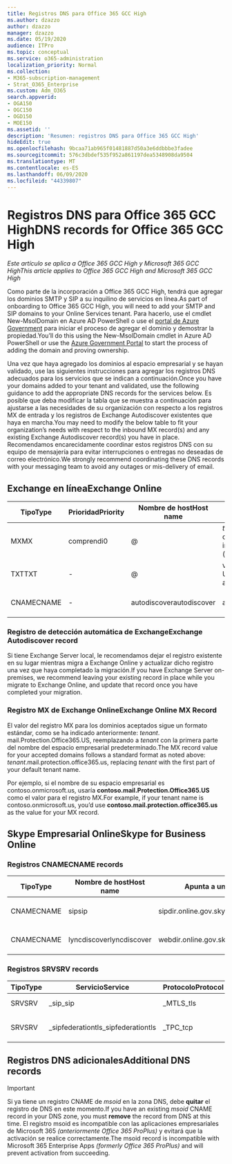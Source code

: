 ```yaml
---
title: Registros DNS para Office 365 GCC High
ms.author: dzazzo
author: dzazzo
manager: dzazzo
ms.date: 05/19/2020
audience: ITPro
ms.topic: conceptual
ms.service: o365-administration
localization_priority: Normal
ms.collection:
- M365-subscription-management
- Strat_O365_Enterprise
ms.custom: Adm_O365
search.appverid:
- OGA150
- OGC150
- OGD150
- MOE150
ms.assetid: ''
description: 'Resumen: registros DNS para Office 365 GCC High'
hideEdit: true
ms.openlocfilehash: 9bcaa71ab965f01481887d50a3e6ddbbbe3fadee
ms.sourcegitcommit: 576c3dbdef535f952a861197dea5348908da9504
ms.translationtype: MT
ms.contentlocale: es-ES
ms.lasthandoff: 06/09/2020
ms.locfileid: "44339807"
---
```

# <a name="dns-records-for-office-365-gcc-high"></a><span data-ttu-id="7663f-103">Registros DNS para Office 365 GCC High</span><span class="sxs-lookup"><span data-stu-id="7663f-103">DNS records for Office 365 GCC High</span></span>

<span data-ttu-id="7663f-104">*Este artículo se aplica a Office 365 GCC High y Microsoft 365 GCC High*</span><span class="sxs-lookup"><span data-stu-id="7663f-104">*This article applies to Office 365 GCC High and Microsoft 365 GCC High*</span></span>

<span data-ttu-id="7663f-105">Como parte de la incorporación a Office 365 GCC High, tendrá que agregar los dominios SMTP y SIP a su inquilino de servicios en línea.</span><span class="sxs-lookup"><span data-stu-id="7663f-105">As part of onboarding to Office 365 GCC High, you will need to add your SMTP and SIP domains to your Online Services tenant.</span></span>  <span data-ttu-id="7663f-106">Para hacerlo, use el cmdlet New-MsolDomain en Azure AD PowerShell o use el [portal de Azure Government](https://portal.azure.us) para iniciar el proceso de agregar el dominio y demostrar la propiedad.</span><span class="sxs-lookup"><span data-stu-id="7663f-106">You’ll do this using the New-MsolDomain cmdlet in Azure AD PowerShell or use the [Azure Government Portal](https://portal.azure.us) to start the process of adding the domain and proving ownership.</span></span>

<span data-ttu-id="7663f-107">Una vez que haya agregado los dominios al espacio empresarial y se hayan validado, use las siguientes instrucciones para agregar los registros DNS adecuados para los servicios que se indican a continuación.</span><span class="sxs-lookup"><span data-stu-id="7663f-107">Once you have your domains added to your tenant and validated, use the following guidance to add the appropriate DNS records for the services below.</span></span>  <span data-ttu-id="7663f-108">Es posible que deba modificar la tabla que se muestra a continuación para ajustarse a las necesidades de su organización con respecto a los registros MX de entrada y los registros de Exchange Autodiscover existentes que haya en marcha.</span><span class="sxs-lookup"><span data-stu-id="7663f-108">You may need to modify the below table to fit your organization’s needs with respect to the inbound MX record(s) and any existing Exchange Autodiscover record(s) you have in place.</span></span>  <span data-ttu-id="7663f-109">Recomendamos encarecidamente coordinar estos registros DNS con su equipo de mensajería para evitar interrupciones o entregas no deseadas de correo electrónico.</span><span class="sxs-lookup"><span data-stu-id="7663f-109">We strongly recommend coordinating these DNS records with your messaging team to avoid any outages or mis-delivery of email.</span></span>

## <a name="exchange-online"></a><span data-ttu-id="7663f-110">Exchange en línea</span><span class="sxs-lookup"><span data-stu-id="7663f-110">Exchange Online</span></span>

| <span data-ttu-id="7663f-111">Tipo</span><span class="sxs-lookup"><span data-stu-id="7663f-111">Type</span></span> | <span data-ttu-id="7663f-112">Prioridad</span><span class="sxs-lookup"><span data-stu-id="7663f-112">Priority</span></span> | <span data-ttu-id="7663f-113">Nombre de host</span><span class="sxs-lookup"><span data-stu-id="7663f-113">Host name</span></span> | <span data-ttu-id="7663f-114">Apunta a una dirección o un valor</span><span class="sxs-lookup"><span data-stu-id="7663f-114">Points to address or value</span></span> | <span data-ttu-id="7663f-115">TTL</span><span class="sxs-lookup"><span data-stu-id="7663f-115">TTL</span></span> |
| --- | --- | --- | --- | --- |
| <span data-ttu-id="7663f-116">MX</span><span class="sxs-lookup"><span data-stu-id="7663f-116">MX</span></span> | <span data-ttu-id="7663f-117">comprendi</span><span class="sxs-lookup"><span data-stu-id="7663f-117">0</span></span> | @ | <span data-ttu-id="7663f-118">*tenant*. mail.Protection.Office365.US (consulte a continuación para obtener más información)</span><span class="sxs-lookup"><span data-stu-id="7663f-118">*tenant*.mail.protection.office365.us (see below for additional details)</span></span> | <span data-ttu-id="7663f-119">1 Hour</span><span class="sxs-lookup"><span data-stu-id="7663f-119">1 Hour</span></span> |
| <span data-ttu-id="7663f-120">TXT</span><span class="sxs-lookup"><span data-stu-id="7663f-120">TXT</span></span> | - | @ | <span data-ttu-id="7663f-121">v = spf1 include include SPF. Protection. Office365. US-All</span><span class="sxs-lookup"><span data-stu-id="7663f-121">v=spf1 include:spf.protection.office365.us -all</span></span> | <span data-ttu-id="7663f-122">1 Hour</span><span class="sxs-lookup"><span data-stu-id="7663f-122">1 Hour</span></span> |
| <span data-ttu-id="7663f-123">CNAME</span><span class="sxs-lookup"><span data-stu-id="7663f-123">CNAME</span></span> | - | <span data-ttu-id="7663f-124">autodiscover</span><span class="sxs-lookup"><span data-stu-id="7663f-124">autodiscover</span></span> | <span data-ttu-id="7663f-125">autodiscover.office365.us</span><span class="sxs-lookup"><span data-stu-id="7663f-125">autodiscover.office365.us</span></span> | <span data-ttu-id="7663f-126">1 Hour</span><span class="sxs-lookup"><span data-stu-id="7663f-126">1 Hour</span></span> |

### <a name="exchange-autodiscover-record"></a><span data-ttu-id="7663f-127">Registro de detección automática de Exchange</span><span class="sxs-lookup"><span data-stu-id="7663f-127">Exchange Autodiscover record</span></span>

<span data-ttu-id="7663f-128">Si tiene Exchange Server local, le recomendamos dejar el registro existente en su lugar mientras migra a Exchange Online y actualizar dicho registro una vez que haya completado la migración.</span><span class="sxs-lookup"><span data-stu-id="7663f-128">If you have Exchange Server on-premises, we recommend leaving your existing record in place while you migrate to Exchange Online, and update that record once you have completed your migration.</span></span> 

### <a name="exchange-online-mx-record"></a><span data-ttu-id="7663f-129">Registro MX de Exchange Online</span><span class="sxs-lookup"><span data-stu-id="7663f-129">Exchange Online MX Record</span></span>

<span data-ttu-id="7663f-130">El valor del registro MX para los dominios aceptados sigue un formato estándar, como se ha indicado anteriormente: *tenant*. mail.Protection.Office365.US, reemplazando a *tenant* con la primera parte del nombre del espacio empresarial predeterminado.</span><span class="sxs-lookup"><span data-stu-id="7663f-130">The MX record value for your accepted domains follows a standard format as noted above: *tenant*.mail.protection.office365.us, replacing *tenant* with the first part of your default tenant name.</span></span>

<span data-ttu-id="7663f-131">Por ejemplo, si el nombre de su espacio empresarial es contoso.onmicrosoft.us, usaría **contoso.mail.Protection.Office365.US** como el valor para el registro MX.</span><span class="sxs-lookup"><span data-stu-id="7663f-131">For example, if your tenant name is contoso.onmicrosoft.us, you’d use **contoso.mail.protection.office365.us** as the value for your MX record.</span></span>

## <a name="skype-for-business-online"></a><span data-ttu-id="7663f-132">Skype Empresarial Online</span><span class="sxs-lookup"><span data-stu-id="7663f-132">Skype for Business Online</span></span>

### <a name="cname-records"></a><span data-ttu-id="7663f-133">Registros CNAME</span><span class="sxs-lookup"><span data-stu-id="7663f-133">CNAME records</span></span>

| <span data-ttu-id="7663f-134">Tipo</span><span class="sxs-lookup"><span data-stu-id="7663f-134">Type</span></span> | <span data-ttu-id="7663f-135">Nombre de host</span><span class="sxs-lookup"><span data-stu-id="7663f-135">Host name</span></span> | <span data-ttu-id="7663f-136">Apunta a una dirección o un valor</span><span class="sxs-lookup"><span data-stu-id="7663f-136">Points to address or value</span></span> | <span data-ttu-id="7663f-137">TTL</span><span class="sxs-lookup"><span data-stu-id="7663f-137">TTL</span></span> |
| --- | --- | --- | --- |
| <span data-ttu-id="7663f-138">CNAME</span><span class="sxs-lookup"><span data-stu-id="7663f-138">CNAME</span></span> | <span data-ttu-id="7663f-139">sip</span><span class="sxs-lookup"><span data-stu-id="7663f-139">sip</span></span> | <span data-ttu-id="7663f-140">sipdir.online.gov.skypeforbusiness.us</span><span class="sxs-lookup"><span data-stu-id="7663f-140">sipdir.online.gov.skypeforbusiness.us</span></span> | <span data-ttu-id="7663f-141">1 Hour</span><span class="sxs-lookup"><span data-stu-id="7663f-141">1 Hour</span></span> |
| <span data-ttu-id="7663f-142">CNAME</span><span class="sxs-lookup"><span data-stu-id="7663f-142">CNAME</span></span> | <span data-ttu-id="7663f-143">lyncdiscover</span><span class="sxs-lookup"><span data-stu-id="7663f-143">lyncdiscover</span></span> | <span data-ttu-id="7663f-144">webdir.online.gov.skypeforbusiness.us</span><span class="sxs-lookup"><span data-stu-id="7663f-144">webdir.online.gov.skypeforbusiness.us</span></span> | <span data-ttu-id="7663f-145">1 Hour</span><span class="sxs-lookup"><span data-stu-id="7663f-145">1 Hour</span></span> |

### <a name="srv-records"></a><span data-ttu-id="7663f-146">Registros SRV</span><span class="sxs-lookup"><span data-stu-id="7663f-146">SRV records</span></span>

| <span data-ttu-id="7663f-147">Tipo</span><span class="sxs-lookup"><span data-stu-id="7663f-147">Type</span></span> | <span data-ttu-id="7663f-148">Servicio</span><span class="sxs-lookup"><span data-stu-id="7663f-148">Service</span></span> | <span data-ttu-id="7663f-149">Protocolo</span><span class="sxs-lookup"><span data-stu-id="7663f-149">Protocol</span></span> | <span data-ttu-id="7663f-150">Puerto</span><span class="sxs-lookup"><span data-stu-id="7663f-150">Port</span></span> | <span data-ttu-id="7663f-151">Peso</span><span class="sxs-lookup"><span data-stu-id="7663f-151">Weight</span></span> | <span data-ttu-id="7663f-152">Priority</span><span class="sxs-lookup"><span data-stu-id="7663f-152">Priority</span></span> | <span data-ttu-id="7663f-153">Nombre</span><span class="sxs-lookup"><span data-stu-id="7663f-153">Name</span></span> | <span data-ttu-id="7663f-154">Target</span><span class="sxs-lookup"><span data-stu-id="7663f-154">Target</span></span> | <span data-ttu-id="7663f-155">TTL</span><span class="sxs-lookup"><span data-stu-id="7663f-155">TTL</span></span> |
| --- | --- | --- | --- | --- | --- | --- | --- | --- |
| <span data-ttu-id="7663f-156">SRV</span><span class="sxs-lookup"><span data-stu-id="7663f-156">SRV</span></span> | <span data-ttu-id="7663f-157">\_sip</span><span class="sxs-lookup"><span data-stu-id="7663f-157">\_sip</span></span> | <span data-ttu-id="7663f-158">\_MTLS</span><span class="sxs-lookup"><span data-stu-id="7663f-158">\_tls</span></span> | <span data-ttu-id="7663f-159">443</span><span class="sxs-lookup"><span data-stu-id="7663f-159">443</span></span> | <span data-ttu-id="7663f-160">1 </span><span class="sxs-lookup"><span data-stu-id="7663f-160">1</span></span> | <span data-ttu-id="7663f-161">100</span><span class="sxs-lookup"><span data-stu-id="7663f-161">100</span></span> | @ | <span data-ttu-id="7663f-162">sipdir.online.gov.skypeforbusiness.us</span><span class="sxs-lookup"><span data-stu-id="7663f-162">sipdir.online.gov.skypeforbusiness.us</span></span> | <span data-ttu-id="7663f-163">1 hora</span><span class="sxs-lookup"><span data-stu-id="7663f-163">1 Hour</span></span> |
| <span data-ttu-id="7663f-164">SRV</span><span class="sxs-lookup"><span data-stu-id="7663f-164">SRV</span></span> | <span data-ttu-id="7663f-165">\_sipfederationtls</span><span class="sxs-lookup"><span data-stu-id="7663f-165">\_sipfederationtls</span></span> | <span data-ttu-id="7663f-166">\_TPC</span><span class="sxs-lookup"><span data-stu-id="7663f-166">\_tcp</span></span> | <span data-ttu-id="7663f-167">5061</span><span class="sxs-lookup"><span data-stu-id="7663f-167">5061</span></span> | <span data-ttu-id="7663f-168">1 </span><span class="sxs-lookup"><span data-stu-id="7663f-168">1</span></span> | <span data-ttu-id="7663f-169">100</span><span class="sxs-lookup"><span data-stu-id="7663f-169">100</span></span> | @ | <span data-ttu-id="7663f-170">sipfed.online.gov.skypeforbusiness.us</span><span class="sxs-lookup"><span data-stu-id="7663f-170">sipfed.online.gov.skypeforbusiness.us</span></span> | <span data-ttu-id="7663f-171">1 Hour</span><span class="sxs-lookup"><span data-stu-id="7663f-171">1 Hour</span></span> |

## <a name="additional-dns-records"></a><span data-ttu-id="7663f-172">Registros DNS adicionales</span><span class="sxs-lookup"><span data-stu-id="7663f-172">Additional DNS records</span></span>

> [!IMPORTANT]
> <span data-ttu-id="7663f-173">Si ya tiene un registro CNAME de *msoid* en la zona DNS, debe **quitar** el registro de DNS en este momento.</span><span class="sxs-lookup"><span data-stu-id="7663f-173">If you have an existing *msoid* CNAME record in your DNS zone, you must **remove** the record from DNS at this time.</span></span>  <span data-ttu-id="7663f-174">El registro msoid es incompatible con las aplicaciones empresariales de Microsoft 365 *(anteriormente Office 365 ProPlus)* y evitará que la activación se realice correctamente.</span><span class="sxs-lookup"><span data-stu-id="7663f-174">The msoid record is incompatible with Microsoft 365 Enterprise Apps *(formerly Office 365 ProPlus)* and will prevent activation from succeeding.</span></span>
